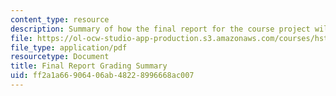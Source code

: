 ```yaml
---
content_type: resource
description: Summary of how the final report for the course project will be graded.
file: https://ol-ocw-studio-app-production.s3.amazonaws.com/courses/hst-921-information-technology-in-the-health-care-system-of-the-future-spring-2009/ff2a1a66906406ab48228996668ac007_MITHST_921S09_prj_fn_grep.pdf
file_type: application/pdf
resourcetype: Document
title: Final Report Grading Summary
uid: ff2a1a66-9064-06ab-4822-8996668ac007
---
```

